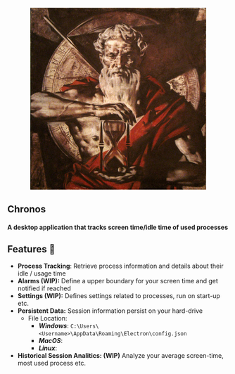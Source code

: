 <p align="center"><img src="./internals/img/chronos.jpg" alt="Chronos Image" width="400"/></p>

## Chronos

#### A desktop application that tracks screen time/idle time of used processes

## Features 🎨

- **Process Tracking**: Retrieve process information and details about their idle / usage time
- **Alarms (WIP):** Define a upper boundary for your screen time and get notified if reached
- **Settings (WIP):** Defines settings related to processes, run on start-up etc.
- **Persistent Data:** Session information persist on your hard-drive
  - File Location:
    - **_Windows_**: `C:\Users\<Username>\AppData\Roaming\Electron\config.json`
    - **_MacOS_**:
    - **_Linux_**:
- **Historical Session Analitics: (WIP)** Analyze your average screen-time, most used process etc.
